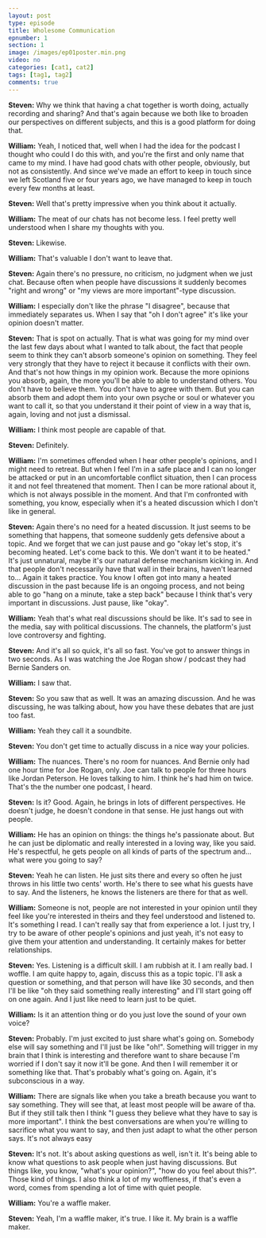 ```yaml
---
layout: post
type: episode
title: Wholesome Communication
epnumber: 1
section: 1
image: /images/ep01poster.min.png
video: no
categories: [cat1, cat2]
tags: [tag1, tag2]
comments: true
---
```


<p><b>Steven:</b> Why we think that having a chat together
is worth doing, actually recording
and sharing?
And that's again because we both like
to broaden our perspectives on different
subjects, and this is a good platform for
doing that.
</p>

<p><b>William:</b> Yeah, I noticed that, well
when I had the idea for the podcast I
thought who could I do this
with, and you're the first and only name
that came to my mind. I have had good
chats with other people, obviously, but
not as consistently. And since we've made
an effort to keep in touch since we left
Scotland five or four years ago, we have managed
to keep in touch every few
months at least.
</p>

<p><b>Steven:</b> Well that's pretty
impressive when you think about it
actually.
</p>

<p><b>William:</b> The meat of our chats has not
become less. I feel
pretty well understood when I share my
thoughts with you.
</p>

<p><b>Steven:</b> Likewise.
</p>

<p><b>William:</b> That's valuable I don't want to leave that.
</p>

<p><b>Steven:</b> Again there's no pressure, no
criticism, no judgment when we just
chat. Because 
often when people have
discussions it suddenly becomes "right
and wrong" or "my views are more
important"-type discussion.
</p>

<p><b>William:</b> I especially don't
like the phrase "I disagree", because that
immediately separates us. When I
say that "oh I don't agree" it's like
your opinion doesn't matter.
</p>

<p><b>Steven:</b> That is
spot on actually. That is 
what was going for my mind over the last
few days about what I wanted to talk about, the fact that people seem to
think they can't absorb someone's
opinion on something. They feel very
strongly that they have to reject it
because it conflicts with their own. And
that's not how things in
my opinion work. Because
the more opinions you absorb, again, the
more you'll be able to able to understand others.
You don't have to believe them. You don't have to
agree with them. But you can absorb them
and adopt them into your own psyche or
soul or whatever you want to call it,
so that you understand it their point of
view in a way that is, again, loving and
not just a dismissal.
</p>

<p><b>William:</b> I think most
people are capable of that.
</p>

<p><b>Steven:</b> Definitely.
</p>

<p><b>William:</b> I'm sometimes offended when I hear other
people's opinions, and I might need to
retreat. But when I feel I'm in a safe
place and I can no longer be
attacked or put in an
uncomfortable conflict situation, then I
can process it and not feel threatened
that moment. Then I can be more
rational about it, which is not always
possible in the moment. And that
I'm confronted with something, you know,
especially when it's a heated discussion
which I don't like in general.
</p>

<p><b>Steven:</b> Again
there's no need for a heated discussion.
It just seems to be something
that happens, that someone suddenly
gets defensive about a topic.
And we forget that we can just pause
and go "okay let's stop, it's becoming heated.
Let's come back to this. We don't want it
to be heated." It's just unnatural, maybe
it's our natural defense mechanism
kicking in. And that people don't
necessarily have that
wall in their brains, haven't learned to... Again it takes
practice. You know I
often got into many a heated
discussion in the past because life is
an ongoing process, and not being able to
go "hang on a minute, take a step back"
because I think that's very
important in discussions. Just pause, like
"okay".
</p>

<p><b>William:</b> Yeah that's what real discussions
should be like. It's sad to see in the
media, say with political discussions.
The channels, the platform's just
love controversy and fighting.
</p>

<p><b>Steven:</b> And it's
all so quick, it's all so fast. You've got to 
answer things in two seconds. As I was
watching the Joe Rogan show / podcast 
they had Bernie Sanders on.
</p>

<p><b>William:</b> I saw that.
</p>

<p><b>Steven:</b> So you saw that as well. It was an amazing discussion.
And he was discussing, he was
talking about, how you have these
debates that are just 
too fast.
</p>

<p><b>William:</b> Yeah they call it a soundbite.
</p>

<p><b>Steven:</b> You
don't get time to actually discuss in
a nice way your policies.
</p>

<p><b>William:</b> The nuances. There's no room for nuances.
And Bernie only had one hour time for
Joe Rogan, only. Joe can talk to people
for three hours like Jordan
Peterson. He loves talking to him. I think
he's had him on twice. 
That's the the number one podcast,
I heard.
</p>

<p><b>Steven:</b> Is it? Good.
Again, he brings in lots of different
perspectives. He doesn't judge, he
doesn't condone in that sense. He
just
hangs out with people.
</p>

<p><b>William:</b> He has an
opinion on things: the things
he's passionate about. But he can just be
diplomatic and really interested in a
loving way, like you said. He's respectful,
he gets people on all kinds of
parts of the spectrum and... what were you
going to say?
</p>

<p><b>Steven:</b> Yeah he can listen.
He just sits there and every so
often he just throws in his little two
cents' worth.	
He's there to see what
his guests have to say. And the
listeners, he knows the listeners are
there for that as well.
</p>

<p><b>William:</b> Someone is not,
people are not interested in your
opinion until they feel like you're
interested in theirs and they feel
understood and listened to. It's
something I read. I can't really say that
from experience a lot. I just try, I try
to be aware of other people's opinions
and just yeah, it's not easy to give them
your attention and understanding. It
certainly makes for better relationships.
</p>

<p><b>Steven:</b> Yes. Listening is a difficult skill.
I am rubbish at it. I am really bad.
I woffle.
I am quite happy to, again, discuss this as a topic
topic. I'll ask a
question or something, and that person
will have like 30 seconds, and then I'll be like
"oh they said something really
interesting" and I'll start going off on
one again. And I just like need to learn just
to be quiet.
</p>

<p><b>William:</b> Is it an attention thing or do you just
love the sound of your own voice?
</p>

<p><b>Steven:</b> Probably. I'm just excited to just share
what's going on. Somebody else
will say something and I'll just be like
"oh!". Something will trigger in my brain that I
think is interesting
and therefore want to share because I'm
worried if I don't say it now it'll be
gone.
And then I will remember it or something
like that. That's probably what's going
on. Again, it's subconscious in a way.
</p>

<p><b>William:</b> There are signals like when you take
a breath because you want to say
something. They will see that, at least
most people will be aware of tha. But if
they still talk then I think "I guess they
believe what they have to say is more
important". I think the best
conversations are when you're
willing to sacrifice what you want to
say, and then just adapt to what the
other person says. It's not
always easy
</p>

<p><b>Steven:</b> It's not. It's about asking
questions as well, isn't it. It's being
able to
know what questions to ask people when
just having discussions. But things
like, you know, "what's your opinion?", "how do
you feel about this?". Those kind of things.
I also think a lot of my woffleness, if
that's even a word, comes from spending
a lot of time with quiet people.
</p>

<p><b>William:</b> You're a waffle maker.
</p>

<p><b>Steven:</b> Yeah, I'm a
waffle maker, it's true. I like it. My
brain is a waffle maker.
</p>
